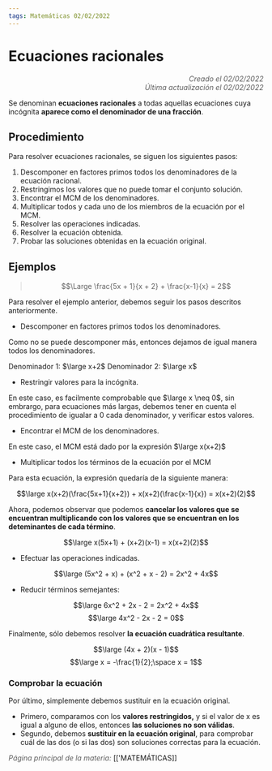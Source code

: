 ```yaml
---
tags: Matemáticas 02/02/2022
---
```


# Ecuaciones racionales
<div style="text-align: right; opacity: 0.7; font-style: italic;">Creado el 02/02/2022</div>
<div style="text-align: right; opacity: 0.7; font-style: italic;">Última actualización el 02/02/2022</div>

Se denominan **ecuaciones racionales** a todas aquellas ecuaciones cuya incógnita **aparece como el denominador de una fracción**.

## Procedimiento

Para resolver ecuaciones racionales, se siguen los siguientes pasos:

1. Descomponer en factores primos todos los denominadores de la ecuación racional.
2. Restringimos los valores que no puede tomar el conjunto solución.
3. Encontrar el MCM de los denominadores.
4. Multiplicar todos y cada uno de los miembros de la ecuación por el MCM.
5. Resolver las operaciones indicadas.
6. Resolver la ecuación obtenida.
7. Probar las soluciones obtenidas en la ecuación original.

## Ejemplos

> $$\Large \frac{5x + 1}{x + 2} + \frac{x-1}{x} = 2$$

Para resolver el ejemplo anterior, debemos seguir los pasos descritos anteriormente.

- Descomponer en factores primos todos los denominadores.

Como no se puede descomponer más, entonces dejamos de igual manera todos los denominadores.

Denominador 1: $\large x+2$
Denominador 2: $\large x$

- Restringir valores para la incógnita.

En este caso, es facilmente comprobable que $\large x \neq 0$, sin embrargo, para ecuaciones más largas, debemos tener en cuenta el procedimiento de igualar a 0 cada denominador, y verificar estos valores.

- Encontrar el MCM de los denominadores.

En este caso, el MCM está dado por la expresión $\large x(x+2)$

- Multiplicar todos los términos de la ecuación por el MCM

Para esta ecuación, la expresión quedaría de la siguiente manera:

$$\large x(x+2)(\frac{5x+1}{x+2}) + x(x+2)(\frac{x-1}{x}) = x(x+2)(2)$$


Ahora, podemos observar que podemos **cancelar los valores que se encuentran multiplicando con los valores que se encuentran en los deteminantes de cada término**.

$$\large x(5x+1) + (x+2)(x-1) = x(x+2)(2)$$

- Efectuar las operaciones indicadas.

$$\large (5x^2 + x) + (x^2 + x - 2) = 2x^2 + 4x$$

- Reducir términos semejantes:

$$\large 6x^2 + 2x - 2 = 2x^2 + 4x$$
$$\large 4x^2 - 2x - 2 = 0$$

Finalmente, sólo debemos resolver **la ecuación cuadrática resultante**.

$$\large (4x + 2)(x - 1)$$
$$\large x = -\frac{1}{2};\space x = 1$$

### Comprobar la ecuación

Por último, simplemente debemos sustituir en la ecuación original.

- Primero, comparamos con los **valores restringidos,** y si el valor de x es igual a alguno de ellos, entonces **las soluciones no son válidas**.
- Segundo, debemos **sustituir en la ecuación original**, para comprobar cuál de las dos (o si las dos) son soluciones correctas para la ecuación.


<span style="opacity: 0.7; font-style: italic;">Página principal de la materia:</span> [['MATEMÁTICAS]]